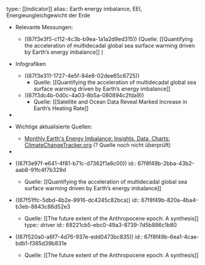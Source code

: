 type:: [[indicator]]
alias:: Earth energy imbalance, EEI, Energieungleichgewicht der Erde

- Relevante Messungen:
	- ((67f3e3f5-c112-4c3b-b9ea-1a1a2d9ed315)) (Quelle: [[Quantifying the acceleration of multidecadal global sea surface warming driven by Earth’s energy imbalance]] )
- Infografiken
	- ((67f3e311-1727-4e5f-84e8-02dee65c6725))
		- Quelle: [[Quantifying the acceleration of multidecadal global sea surface warming driven by Earth’s energy imbalance]]
	- ((67f3dc4b-0d0c-4a03-8b5a-080894c2fda9))
		- Quelle: [[Satellite and Ocean Data Reveal Marked Increase in Earth’s Heating Rate]]
-
- Wichtige aktualisierte Quellen:
	- [Monthly Earth's Energy Imbalance: Insights, Data, Charts: ClimateChangeTracker.org](https://climatechangetracker.org/global-warming/monthly-earths-energy-imbalance "Monthly Earth's Energy Imbalance: Insights, Data, Charts: ClimateChangeTracker.org") (? Quelle noch nicht überprüft)
-
- ((67f3e97f-e641-4f81-b71c-d7362f1a6c00))
  id:: 67f8f49b-2bba-43b2-aab8-91fc4f7b329d
	- Quelle: [[Quantifying the acceleration of multidecadal global sea surface warming driven by Earth’s energy imbalance]]
- ((67f51ffc-5dbd-4b2e-9916-dc4245c82bca))
  id:: 67f8f49b-820a-4ba4-b3eb-8843c86d52e3
	- Quelle: [[The future extent of the Anthropocene epoch: A synthesis]]
type:: driver
id:: 68221cb5-ebc0-49a3-8739-7d5b886c1b80

- ((67f520a0-a6f7-4d76-937e-edd0473bc835))
  id:: 67f8f49b-6ea1-4cae-bdb1-f385d39b831e
	- Quelle: [[The future extent of the Anthropocene epoch: A synthesis]]